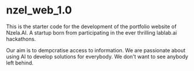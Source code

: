 # nzel_web_1.0

This is the starter code for the development of the portfolio website of Nzela.AI. A startup born from participating in the ever thrilling lablab.ai hackathons.

Our aim is to dempcratise access to information. We are passionate about using AI to develop solutions for everybody. We don't want to see anybody left behind.
